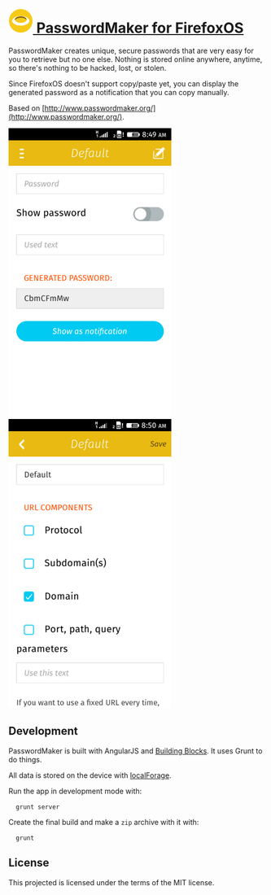 # [![](app/images/icons/passwordmaker-mobile-icon-48.png?raw=true) PasswordMaker for FirefoxOS](https://marketplace.firefox.com/app/passwordmaker)

PasswordMaker creates unique, secure passwords that are very easy for you to retrieve but no one else. Nothing is stored online anywhere, anytime, so there's nothing to be hacked, lost, or stolen.

Since FirefoxOS doesn't support copy/paste yet, you can display the generated password as a notification that you can copy manually.

Based on [http://www.passwordmaker.org/](http://www.passwordmaker.org/).

![](artwork/screenshot-generator.png?raw=true)
![](artwork/screenshot-profile-edit.png?raw=true)

## Development

PasswordMaker is built with AngularJS and [Building Blocks](http://buildingfirefoxos.com/building-blocks/). It uses Grunt to do things.

All data is stored on the device with [localForage](https://github.com/mozilla/localForage).

Run the app in development mode with:

```
  grunt server
```

Create the final build and make a `zip` archive with it with:

```
  grunt
```

## License

This projected is licensed under the terms of the MIT license.
